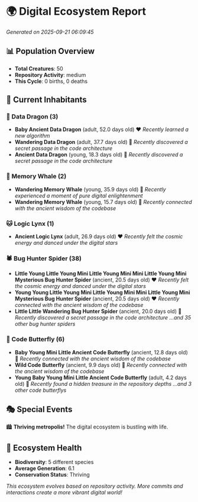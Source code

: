 # 🌍 Digital Ecosystem Report
*Generated on 2025-09-21 06:09:45*

## 📊 Population Overview
- **Total Creatures**: 50
- **Repository Activity**: medium
- **This Cycle**: 0 births, 0 deaths

## 👥 Current Inhabitants

### 🐉 Data Dragon (3)
- **Baby Ancient Data Dragon** (adult, 52.0 days old) ❤️
  *Recently learned a new algorithm*
- **Wandering Data Dragon** (adult, 37.7 days old) 💚
  *Recently discovered a secret passage in the code architecture*
- **Ancient Data Dragon** (young, 18.3 days old) 💚
  *Recently discovered a secret passage in the code architecture*

### 🐋 Memory Whale (2)
- **Wandering Memory Whale** (young, 35.9 days old) 💚
  *Recently experienced a moment of pure digital enlightenment*
- **Wandering Memory Whale** (young, 15.7 days old) 💚
  *Recently connected with the ancient wisdom of the codebase*

### 🐱 Logic Lynx (1)
- **Ancient Logic Lynx** (adult, 26.9 days old) ❤️
  *Recently felt the cosmic energy and danced under the digital stars*

### 🕷️ Bug Hunter Spider (38)
- **Little Young Little Young Mini Little Young Mini Mini Little Young Mini Mysterious Bug Hunter Spider** (ancient, 20.5 days old) ❤️
  *Recently felt the cosmic energy and danced under the digital stars*
- **Young Young Little Young Mini Little Young Mini Mini Little Young Mini Mysterious Bug Hunter Spider** (ancient, 20.5 days old) ❤️
  *Recently connected with the ancient wisdom of the codebase*
- **Little Little Wandering Bug Hunter Spider** (ancient, 20.0 days old) 💛
  *Recently discovered a secret passage in the code architecture*
  *...and 35 other bug hunter spiders*

### 🦋 Code Butterfly (6)
- **Baby Young Mini Little Ancient Code Butterfly** (ancient, 12.8 days old) 💛
  *Recently connected with the ancient wisdom of the codebase*
- **Wild Code Butterfly** (ancient, 9.9 days old) 💛
  *Recently connected with the ancient wisdom of the codebase*
- **Young Baby Young Mini Little Ancient Code Butterfly** (adult, 4.2 days old) 💚
  *Recently found a hidden treasure in the repository depths*
  *...and 3 other code butterflys*

## 🎭 Special Events

🏙️ **Thriving metropolis!** The digital ecosystem is bustling with life.

## 🔬 Ecosystem Health
- **Biodiversity**: 5 different species
- **Average Generation**: 6.1
- **Conservation Status**: Thriving

*This ecosystem evolves based on repository activity. More commits and interactions create a more vibrant digital world!*